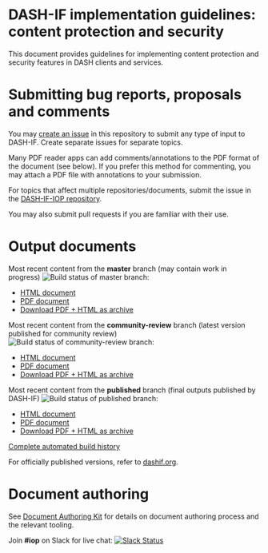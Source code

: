 # DASH-IF implementation guidelines: content protection and security

This document provides guidelines for implementing content protection and security features in DASH clients and services.

# Submitting bug reports, proposals and comments

You may [create an issue](https://github.com/Dash-Industry-Forum/Guidelines-Security/issues/new) in this repository to submit any type of input to DASH-IF. Create separate issues for separate topics.

Many PDF reader apps can add comments/annotations to the PDF format of the document (see below). If you prefer this method for commenting, you may attach a PDF file with annotations to your submission.

For topics that affect multiple repositories/documents, submit the issue in the [DASH-IF-IOP repository](https://github.com/Dash-Industry-Forum/DASH-IF-IOP/issues).

You may also submit pull requests if you are familiar with their use.

# Output documents

Most recent content from the **master** branch (may contain work in progress) ![Build status of master branch](https://dev.azure.com/dashif/Automation/_apis/build/status/Guidelines-Security?branchName=master):

* [HTML document](https://dashif-documents.azurewebsites.net/Guidelines-Security/master/Guidelines-Security.html)
* [PDF document](https://dashif-documents.azurewebsites.net/Guidelines-Security/master/Guidelines-Security.pdf)
* [Download PDF + HTML as archive](https://dashif-documents.azurewebsites.net/Guidelines-Security/master/Guidelines-Security.zip)

Most recent content from the **community-review** branch (latest version published for community review) ![Build status of community-review branch](https://dev.azure.com/dashif/Automation/_apis/build/status/Guidelines-Security?branchName=community-review):

* [HTML document](https://dashif-documents.azurewebsites.net/Guidelines-Security/community-review/Guidelines-Security.html)
* [PDF document](https://dashif-documents.azurewebsites.net/Guidelines-Security/community-review/Guidelines-Security.pdf)
* [Download PDF + HTML as archive](https://dashif-documents.azurewebsites.net/Guidelines-Security/community-review/Guidelines-Security.zip)

Most recent content from the **published** branch (final outputs published by DASH-IF) ![Build status of published branch](https://dev.azure.com/dashif/Automation/_apis/build/status/Guidelines-Security?branchName=published):

* [HTML document](https://dashif-documents.azurewebsites.net/Guidelines-Security/published/Guidelines-Security.html)
* [PDF document](https://dashif-documents.azurewebsites.net/Guidelines-Security/published/Guidelines-Security.pdf)
* [Download PDF + HTML as archive](https://dashif-documents.azurewebsites.net/Guidelines-Security/published/Guidelines-Security.zip)

[Complete automated build history](https://dev.azure.com/dashif/Automation/_build?definitionId=14)

For officially published versions, refer to [dashif.org](https://dashif.org/guidelines/).

# Document authoring

See [Document Authoring Kit](https://dashif.org/DocumentAuthoring/) for details on document authoring process and the relevant tooling.

Join **#iop** on Slack for live chat: [![Slack Status](https://dashif-slack.azurewebsites.net/badge.svg)](https://dashif-slack.azurewebsites.net)
